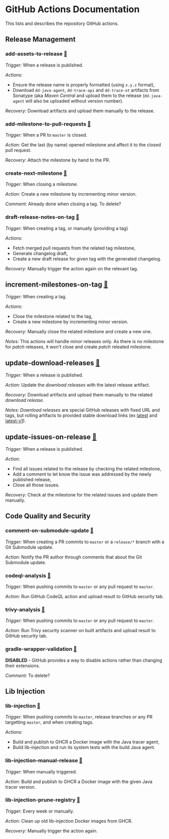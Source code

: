 # GitHub Actions Documentation

This lists and describes the repository GitHub actions.

## Release Management

### add-assets-to-release [🔗](add-assets-to-release.yaml)

_Trigger:_ When a release is published.

_Actions:_
* Ensure the release name is properly formatted (using `x.y.z` format),
* Download `dd-java-agent`, `dd-trace-api` and `dd-trace-ot` artifacts from Sonatype (aka _Maven Central_ and upload them to the release (`dd-java-agent` will also be uploaded without version number).

_Recovery:_ Download artifacts and upload them manually to the release.

### add-milestone-to-pull-requests [🔗](add-milestone-to-pull-requests.yaml)

_Trigger:_ When a PR to `master` is closed.

_Action:_ Get the last (by name) opened milestone and affect it to the closed pull request.

_Recovery:_ Attach the milestone by hand to the PR.

### create-next-milestone [🔗](create-next-milestone.yaml)

_Trigger:_ When closing a milestone.

_Action:_ Create a new milestone by incrementing minor version.

_Comment:_ Already done when closing a tag. To delete?

### draft-release-notes-on-tag [🔗](draft-release-notes-on-tag.yaml)

_Trigger:_ When creating a tag, or manually (providing a tag)

_Actions:_

* Fetch merged pull requests from the related tag milestone,
* Generate changelog draft,
* Create a new draft release for given tag with the generated changelog.

_Recovery:_ Manually trigger the action again on the relevant tag.

## increment-milestones-on-tag [🔗](increment-milestones-on-tag.yaml)

_Trigger:_ When creating a tag.

_Actions:_
* Close the milestone related to the tag,
* Create a new milestone by incrementing minor version.

_Recovery:_ Manually close the related milestone and create a new one.

_Notes:_ This actions will handle _minor_ releases only.
As there is no milestone for _patch_ releases, it won't close and create _patch_ releated milestone.

## update-download-releases [🔗](update-download-releases.yaml)

_Trigger:_ When a release is published.

_Action:_ Update the _download releases_ with the latest release artifact.

_Recovery:_ Download artifacts and upload them manually to the related _download release_.

_Notes:_ _Download releases_ are special GitHub releases with fixed URL and tags, but rolling artifacts to provided stable download links (ex [latest](https://github.com/DataDog/dd-trace-java/releases/tag/download-latest) and [latest-v1](https://github.com/DataDog/dd-trace-java/releases/tag/download-latest-v1)).

## update-issues-on-release [🔗](update-issues-on-release.yaml)

_Trigger:_ When a release is published.

_Action:_
* Find all issues related to the release by checking the related milestone,
* Add a comment to let know the issue was addressed by the newly published release,
* Close all those issues.

_Recovery:_ Check at the milestone for the related issues and update them manually.

## Code Quality and Security

### comment-on-submodule-update [🔗](comment-on-submodule-update.yaml)

_Trigger:_ When creating a PR commits to `master` or a `release/*` branch with a Git Submodule update.

_Action:_ Notify the PR author through comments that about the Git Submodule update.

### codeql-analysis [🔗](codeql-analysis.yml)

_Trigger:_ When pushing commits to `master` or any pull request to `master`.

_Action:_ Run GitHub CodeQL action and upload result to GitHub security tab.

### trivy-analysis [🔗](trivy-analysis.yml)

_Trigger:_ When pushing commits to `master` or any pull request to `master`.

_Action:_ Run Trivy security scanner on built artifacts and upload result to GitHub security tab.

### gradle-wrapper-validation [🔗](gradle-wrapper-validation.yaml.disabled)

**DISABLED** - GitHub provides a way to disable actions rather than changing their extensions.

_Comment:_ To delete?

## Lib Injection

### lib-injection [🔗](lib-injection.yaml)

_Trigger:_ When pushing commits to `master`, release branches or any PR targetting `master`, and when creating tags.

_Actions:_
* Build and publish to GHCR a Docker image with the Java tracer agent,
* Build lib-injection and run its system tests with the build Java agent.

### lib-injection-manual-release [🔗](lib-injection-manual-release.yaml)

_Trigger:_ When manually triggered.

_Action:_ Build and publish to GHCR a Docker image with the given Java tracer version.

### lib-injection-prune-registry [🔗](lib-injection-prune-registry.yaml)

_Trigger:_ Every week or manually.

_Action:_ Clean up old lib-injection Docker images from GHCR.

_Recovery:_ Manually trigger the action again.
